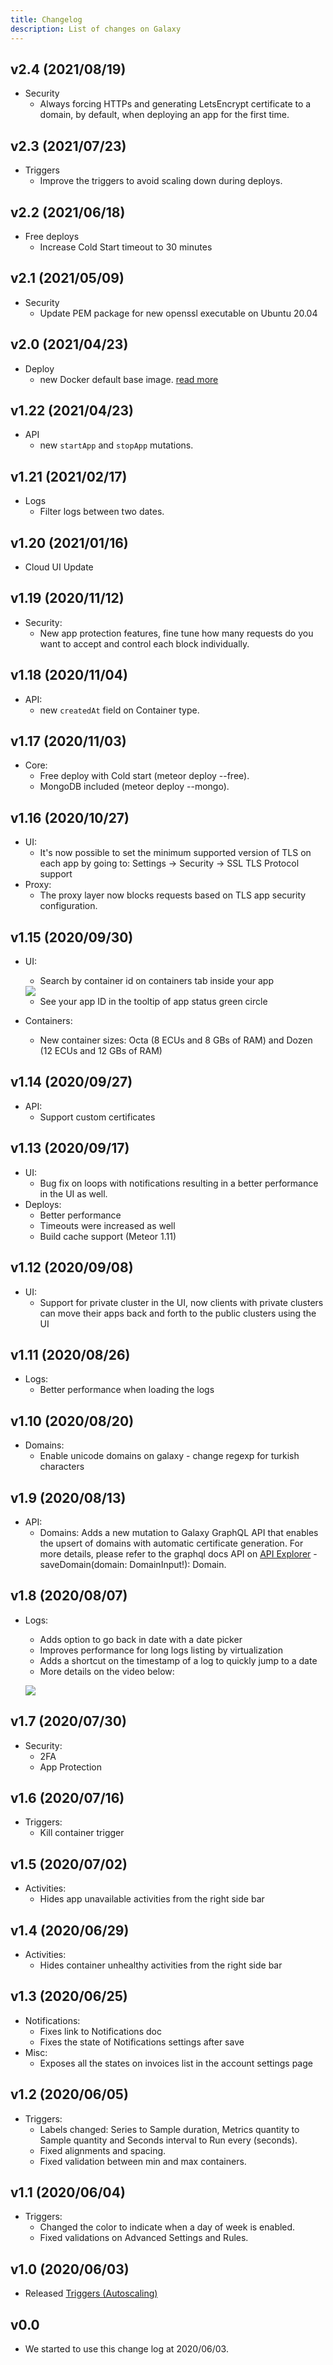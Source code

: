```yaml
---
title: Changelog
description: List of changes on Galaxy
---
```


## v2.4 (2021/08/19)

- Security
  - Always forcing HTTPs and generating LetsEncrypt certificate to a domain, by default, when deploying an app for the first time. 

## v2.3 (2021/07/23)

- Triggers
  - Improve the triggers to avoid scaling down during deploys.

## v2.2 (2021/06/18)

- Free deploys
  - Increase Cold Start timeout to 30 minutes

## v2.1 (2021/05/09)

- Security
  - Update PEM package for new openssl executable on Ubuntu 20.04 

## v2.0 (2021/04/23)

- Deploy
  - new Docker default base image. [read more](./base-image-packages.html#v2.0) 

## v1.22 (2021/04/23)

- API
  - new `startApp` and `stopApp` mutations.

## v1.21 (2021/02/17)

- Logs
  - Filter logs between two dates.

## v1.20 (2021/01/16)

- Cloud UI Update

## v1.19 (2020/11/12)

- Security:
  - New app protection features, fine tune how many requests do you want to accept and control each block individually.

## v1.18 (2020/11/04)

- API:
  - new `createdAt` field on Container type.

## v1.17 (2020/11/03)

- Core:
  - Free deploy with Cold start (meteor deploy --free).
  - MongoDB included (meteor deploy --mongo).

## v1.16 (2020/10/27)

- UI:
  - It's now possible to set the minimum supported version of TLS on each app by going to:
  Settings -> Security -> SSL TLS Protocol support
- Proxy:
  - The proxy layer now blocks requests based on TLS app security configuration.


## v1.15 (2020/09/30)

- UI:
  - Search by container id on containers tab inside your app
  <img src="/images/galaxy-container-filter.png" />
  
  - See your app ID in the tooltip of app status green circle
- Containers:
  - New container sizes: Octa (8 ECUs and 8 GBs of RAM) and Dozen (12 ECUs and 12 GBs of RAM)

## v1.14 (2020/09/27)

- API:
  - Support custom certificates

## v1.13 (2020/09/17)

- UI:
  - Bug fix on loops with notifications resulting in a better performance in the UI as well.
- Deploys:
  - Better performance
  - Timeouts were increased as well
  - Build cache support (Meteor 1.11)

## v1.12 (2020/09/08)

- UI:
  - Support for private cluster in the UI, now clients with private clusters can move their apps back and forth to the public clusters using the UI

## v1.11 (2020/08/26)

- Logs:
  - Better performance when loading the logs

## v1.10 (2020/08/20)

- Domains:
  - Enable unicode domains on galaxy - change regexp for turkish characters

## v1.9 (2020/08/13)

- API:
  - Domains: Adds a new mutation to Galaxy GraphQL API that enables the upsert of domains with automatic certificate generation. For more details, please refer to the graphql docs API on [API Explorer](https://us-east-1.api.meteor.com/explorer) - saveDomain(domain: DomainInput!): Domain. 

## v1.8 (2020/08/07)

- Logs:
  - Adds option to go back in date with a date picker
  - Improves performance for long logs listing by virtualization
  - Adds a shortcut on the timestamp of a log to quickly jump to a date
  - More details on the video below:
  
  [![](http://img.youtube.com/vi/WPYyHeWM21Q/0.jpg)](http://www.youtube.com/watch?v=WPYyHeWM21Q "")

## v1.7 (2020/07/30)

- Security:
  - 2FA
  - App Protection

## v1.6 (2020/07/16)

- Triggers:
  - Kill container trigger
  
## v1.5 (2020/07/02)

- Activities:
  - Hides app unavailable activities from the right side bar
  
## v1.4 (2020/06/29)

- Activities:
  - Hides container unhealthy activities from the right side bar
  
## v1.3 (2020/06/25)

- Notifications:
  - Fixes link to Notifications doc
  - Fixes the state of Notifications settings after save
- Misc:
  - Exposes all the states on invoices list in the account settings page


## v1.2 (2020/06/05)

- Triggers:
  - Labels changed: Series to Sample duration, Metrics quantity to Sample quantity and Seconds interval to Run every (seconds).
  - Fixed alignments and spacing.
  - Fixed validation between min and max containers.

## v1.1 (2020/06/04)

- Triggers:
  - Changed the color to indicate when a day of week is enabled.
  - Fixed validations on Advanced Settings and Rules.

## v1.0 (2020/06/03)

- Released [Triggers (Autoscaling)](./triggers.html)

## v0.0

- We started to use this change log at 2020/06/03.
